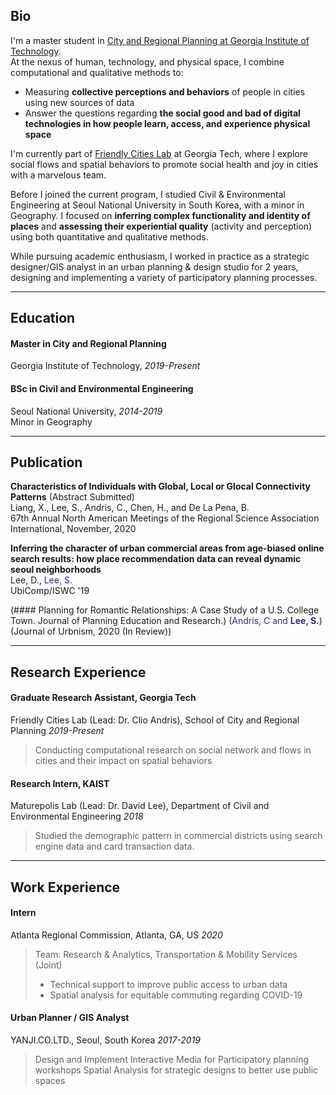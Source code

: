 ## Bio

I'm a master student in [City and Regional Planning at Georgia Institute of Technology](https://planning.gatech.edu/).   
At the nexus of human, technology, and physical space, I combine computational and qualitative methods to:   
- Measuring **collective perceptions and behaviors** of people in cities using new sources of data  
- Answer the questions regarding **the social good and bad of digital technologies in how people learn, access, and experience physical space** 

I'm currently part of [Friendly Cities Lab](http://friendlycities.gatech.edu/) at Georgia Tech, where I explore social flows and spatial behaviors to promote social health and joy in cities with a marvelous team. 


Before I joined the current program, I studied Civil & Environmental Engineering at Seoul National University in South Korea, with a minor in Geography. I focused on **inferring complex functionality and identity of places** and **assessing their experiential quality** (activity and perception) using both quantitative and qualitative methods. 

While pursuing academic enthusiasm, I worked in practice as a strategic designer/GIS analyst in an urban planning & design studio for 2 years, designing and implementing a variety of participatory planning processes.   

---

## Education

#### Master in City and Regional Planning
Georgia Institute of Technology, _2019-Present_   
#### BSc in Civil and Environmental Engineering
Seoul National University, _2014-2019_  
Minor in Geography


---

## Publication 
**Characteristics of Individuals with Global, Local or Glocal Connectivity Patterns** (Abstract Submitted)  
Liang, X., <span style="#3d2478">Lee, S.</span>, Andris, C., Chen, H., and De La Pena, B.  
67th Annual North American Meetings of the Regional Science Association International, November, 2020    

**Inferring the character of urban commercial areas from age-biased online search results: how place recommendation data can reveal dynamic seoul neighborhoods**  
Lee, D., <span style="color:#3d2478">Lee, S.</span>  
UbiComp/ISWC '19 

(#### Planning for Romantic Relationships: A Case Study of a U.S. College Town. Journal of Planning Education and Research.)
(<span style="color:#3d2478">Andris, C and <strong>Lee, S.</strong></span>)
(Journal of Urbnism, 2020 (In Review))

---

## Research Experience

####  Graduate Research Assistant, Georgia Tech  
Friendly Cities Lab (Lead: Dr. Clio Andris), School of City and Regional Planning _2019-Present_   
> Conducting computational research on social network and flows in cities and their impact on spatial behaviors  

#### Research Intern, KAIST
Maturepolis Lab (Lead: Dr. David Lee), Department of Civil and Environmental Engineering _2018_ 
> Studied the demographic pattern in commercial districts using search engine data and card transaction data. 

---

## Work Experience 

#### Intern
Atlanta Regional Commission, Atlanta, GA, US _2020_
> Team: Research & Analytics, Transportation & Mobility Services (Joint)
> - Technical support to improve public access to urban data
> - Spatial analysis for equitable commuting regarding COVID-19  

#### Urban Planner / GIS Analyst
YANJI.CO.LTD., Seoul, South Korea _2017-2019_
> Design and Implement Interactive Media for Participatory planning workshops 
> Spatial Analysis for strategic designs to better use public spaces  

